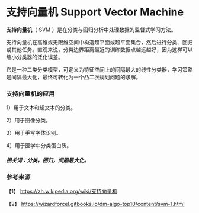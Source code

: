 # 支持向量机 Support Vector Machine

**支持向量机**（ SVM ）是在分类与回归分析中处理数据的监督式学习方法。

支持向量机在高维或无限维空间中构造超平面或超平面集合，然后进行分类、回归或其他任务。直观来说，分类边界距离最近的训练数据点越远越好，因为这样可以缩小分类器的泛化误差。

它是一种二类分类模型，可定义为特征空间上的间隔最大的线性分类器，学习策略是间隔最大化，最终可转化为一个凸二次规划问题的求解。


### 支持向量机的应用


1）用于文本和超文本的分类。

2）用于图像分类。

3）用于手写字体识别。

4）用于医学中分类蛋白质。

##### 相关词：分类，回归，间隔最大化。

### 参考来源


【1】  https://zh.wikipedia.org/wiki/支持向量机

【2】  https://wizardforcel.gitbooks.io/dm-algo-top10/content/svm-1.html